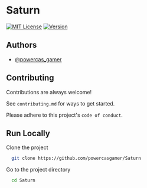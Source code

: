 # Saturn
[![MIT License](https://img.shields.io/badge/License-MIT-green.svg)](https://choosealicense.com/licenses/mit/)
[![Version](https://img.shields.io/github/v/release/powercasgamer/Saturn?sort=semver)]()

## Authors

- [@powercas_gamer](https://www.github.com/powercasgamer)

## Contributing

Contributions are always welcome!

See `contributing.md` for ways to get started.

Please adhere to this project's `code of conduct`.


## Run Locally

Clone the project

```bash
  git clone https://github.com/powercasgamer/Saturn
```

Go to the project directory

```bash
  cd Saturn
```


